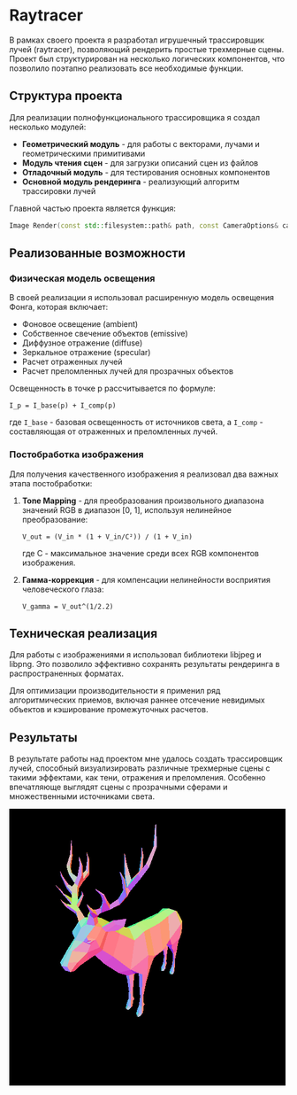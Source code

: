 # Raytracer

В рамках своего проекта я разработал игрушечный трассировщик лучей (raytracer), позволяющий рендерить простые трехмерные сцены. Проект был структурирован на несколько логических компонентов, что позволило поэтапно реализовать все необходимые функции.

## Структура проекта

Для реализации полнофункционального трассировщика я создал несколько модулей:
- **Геометрический модуль** - для работы с векторами, лучами и геометрическими примитивами
- **Модуль чтения сцен** - для загрузки описаний сцен из файлов
- **Отладочный модуль** - для тестирования основных компонентов
- **Основной модуль рендеринга** - реализующий алгоритм трассировки лучей

Главной частью проекта является функция:
```cpp
Image Render(const std::filesystem::path& path, const CameraOptions& camera_options, const RenderOptions& render_options);
```

## Реализованные возможности

### Физическая модель освещения

В своей реализации я использовал расширенную модель освещения Фонга, которая включает:
- Фоновое освещение (ambient)
- Собственное свечение объектов (emissive)
- Диффузное отражение (diffuse)
- Зеркальное отражение (specular)
- Расчет отраженных лучей
- Расчет преломленных лучей для прозрачных объектов

Освещенность в точке p рассчитывается по формуле:
```
I_p = I_base(p) + I_comp(p)
```

где `I_base` - базовая освещенность от источников света, а `I_comp` - составляющая от отраженных и преломленных лучей.

### Постобработка изображения

Для получения качественного изображения я реализовал два важных этапа постобработки:

1. **Tone Mapping** - для преобразования произвольного диапазона значений RGB в диапазон [0, 1], используя нелинейное преобразование:
   ```
   V_out = (V_in * (1 + V_in/C²)) / (1 + V_in)
   ```
   где C - максимальное значение среди всех RGB компонентов изображения.

2. **Гамма-коррекция** - для компенсации нелинейности восприятия человеческого глаза:
   ```
   V_gamma = V_out^(1/2.2)
   ```

## Техническая реализация

Для работы с изображениями я использовал библиотеки libjpeg и libpng. Это позволило эффективно сохранять результаты рендеринга в распространенных форматах.

Для оптимизации производительности я применил ряд алгоритмических приемов, включая раннее отсечение невидимых объектов и кэширование промежуточных расчетов.

## Результаты

В результате работы над проектом мне удалось создать трассировщик лучей, способный визуализировать различные трехмерные сцены с такими эффектами, как тени, отражения и преломления. Особенно впечатляюще выглядят сцены с прозрачными сферами и множественными источниками света.

![img](raytracer-debug/tests/deer/normal.png)
